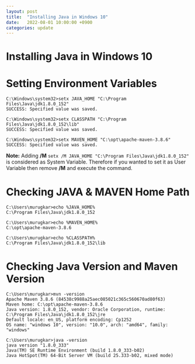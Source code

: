 ```yaml
---
layout: post
title:  "Installing Java in Windows 10"
date:   2022-08-01 10:00:00 +0900
categories: update
---
```


# Installing Java in Windows 10

# Setting Environment Variables

```shell
C:\Windows\system32>setx JAVA_HOME "C:\Program Files\Java\jdk1.8.0_152"
SUCCESS: Specified value was saved.

C:\Windows\system32>setx CLASSPATH "C:\Program Files\Java\jdk1.8.0_152\lib"
SUCCESS: Specified value was saved.

C:\Windows\system32>setx MAVEN_HOME "C:\opt\apache-maven-3.8.6"
SUCCESS: Specified value was saved.
```

**Note:** Adding **/M** `setx /M JAVA_HOME "C:\Program Files\Java\jdk1.8.0_152"` is considered as System Variable. Therefore if you wanted to set it as User Variable then remove **/M** and execute the command.

# Checking JAVA & MAVEN Home Path
```shell
C:\Users\murugkar>echo %JAVA_HOME%
C:\Program Files\Java\jdk1.8.0_152

C:\Users\murugkar>echo %MAVEN_HOME%
C:\opt\apache-maven-3.8.6

C:\Users\murugkar>echo %CLASSPATH%
C:\Program Files\Java\jdk1.8.0_152\lib
```

# Checking Java Version and Maven Version
```shell
C:\Users\murugkar>mvn -version
Apache Maven 3.8.6 (84538c9988a25aec085021c365c560670ad80f63)
Maven home: C:\opt\apache-maven-3.8.6
Java version: 1.8.0_152, vendor: Oracle Corporation, runtime: C:\Program Files\Java\jdk1.8.0_152\jre
Default locale: en_US, platform encoding: Cp1252
OS name: "windows 10", version: "10.0", arch: "amd64", family: "windows"

C:\Users\murugkar>java -version
java version "1.8.0_333"
Java(TM) SE Runtime Environment (build 1.8.0_333-b02)
Java HotSpot(TM) 64-Bit Server VM (build 25.333-b02, mixed mode)
```
